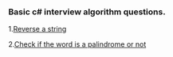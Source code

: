 ### Basic c# interview algorithm questions.

1.[Reverse a string](https://github.com/erandafdo94/basic-algorithm-questions-csharp-/blob/main/Program.cs#L44)

2.[Check if the word is a palindrome or not](https://github.com/erandafdo94/basic-algorithm-questions-csharp-/blob/main/Program.cs#L20)
